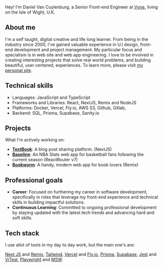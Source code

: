 

Hey! I'm Daniel Van Cuylenburg, a Senior Front-end Engineer at [Vyne](https://payvyne.com), living on the Isle of Wight, U.K. 

## About me
I'm a self taught, digital creative and life long learner. From being in the industry since 2000, I've gained valuable experience in U.I design, front-end development and project management. My particular focus and specialism is in web site and web app engineering. I love to be involved in creating interesting projects that solve real world problems, and building beautiful, user centered, experiences. To learn more, please visit [my personal site](https://www.danielvanc.com).

## Technical skills
- Languages: JavaScript and TypeScript
- Frameworks and Libraries: React, NextJS, Remix and NodeJS
- Platforms: Docker, Vercel, Fly.io, AWS S3, Github, Gitlab, 
- Backend: SQL, Prisma, Supabase, Sanity.io

## Projects

What I'm actively working on:

- [**TextBook**](https://github.com/danielvanc/textbook): A blog post sharing platform. (NextJS)
- [**Baseline**](https://github.com/danielvanc/Baseline): An NBA Stats web app for basketball fans following the current season (ReactRouter v7)
- [**Bookworm**](https://github.com/danielvanc/Bookworm): A handy, modern web app for book lovers (Remix)

## Professional goals
- **Career**: Focused on furthering my career in software development, specifically in roles that leverage my front-end experience and technical skills in building impactful solutions.
- **Continuous Learning**: Committed to ongoing professional development by staying updated with the latest tech trends and advancing hard and soft skills.


## Tech stack 
I use allot of tools in my day to day work, but the main one's are: 

[Next JS](https://nextjs.org/) and [Remix](https://remix.run), [Tailwind](https://tailwindcss.com/), [Vercel](https://vercel.com/) and [Fly.io](https://fly.io/), [Prisma](https://www.prisma.io/), [Supabase](https://supabase.com), [Jest](https://jestjs.io/) and [ViTest](https://vitest.dev/), [Playwright](https://playwright.dev/) and [MSW](https://mswjs.io/).
